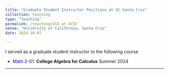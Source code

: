 ```yaml
---
title: "Graduate Student Instructor Positions at UC Santa Cruz"
collection: teaching
type: "Teaching"
permalink: /teaching/GSI at UCSC
venue: "University of California, Santa Cruz"
date: 2024-10-07

---
```


I served as a graduate student instructor to the following course

- <span style="color:blue">Math 2-01</span>: **College Algebra for Calculus** Summer 2024

---